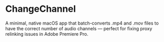 # ChangeChannel
A minimal, native macOS app that batch-converts .mp4 and .mov files to have the correct number of audio channels — perfect for fixing proxy relinking issues in Adobe Premiere Pro.
